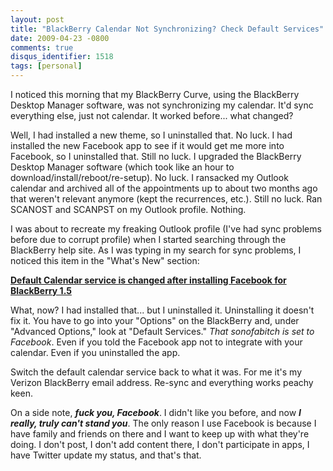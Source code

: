 ```yaml
---
layout: post
title: "BlackBerry Calendar Not Synchronizing? Check Default Services"
date: 2009-04-23 -0800
comments: true
disqus_identifier: 1518
tags: [personal]
---
```

I noticed this morning that my BlackBerry Curve, using the BlackBerry
Desktop Manager software, was not synchronizing my calendar. It'd sync
everything else, just not calendar. It worked before... what changed?

Well, I had installed a new theme, so I uninstalled that. No luck. I had
installed the new Facebook app to see if it would get me more into
Facebook, so I uninstalled that. Still no luck. I upgraded the
BlackBerry Desktop Manager software (which took like an hour to
download/install/reboot/re-setup). No luck. I ransacked my Outlook
calendar and archived all of the appointments up to about two months ago
that weren't relevant anymore (kept the recurrences, etc.). Still no
luck. Ran SCANOST and SCANPST on my Outlook profile. Nothing.

I was about to recreate my freaking Outlook profile (I've had sync
problems before due to corrupt profile) when I started searching through
the BlackBerry help site. As I was typing in my search for sync
problems, I noticed this item in the "What's New" section:

[**Default Calendar service is changed after installing Facebook for
BlackBerry
1.5**](http://www.blackberry.com/btsc/microsites/microsite.do?cmd=displayKC&docType=kc&externalId=KB18078&sliceId=1&docTypeID=DT_SUPPORTISSUE_1_1)

What, now? I had installed that... but I uninstalled it. Uninstalling it
doesn't fix it. You have to go into your "Options" on the BlackBerry
and, under "Advanced Options," look at "Default Services." *That
sonofabitch is set to Facebook*. Even if you told the Facebook app not
to integrate with your calendar. Even if you uninstalled the app.

Switch the default calendar service back to what it was. For me it's my
Verizon BlackBerry email address. Re-sync and everything works peachy
keen.

On a side note, ***fuck you, Facebook***. I didn't like you before, and
now ***I really, truly can't stand you***. The only reason I use
Facebook is because I have family and friends on there and I want to
keep up with what they're doing. I don't post, I don't add content
there, I don't participate in apps, I have Twitter update my status, and
that's that.
